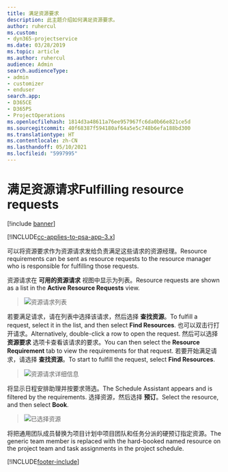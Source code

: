 ```yaml
---
title: 满足资源要求
description: 此主题介绍如何满足资源要求。
author: ruhercul
ms.custom:
- dyn365-projectservice
ms.date: 03/28/2019
ms.topic: article
ms.author: ruhercul
audience: Admin
search.audienceType:
- admin
- customizer
- enduser
search.app:
- D365CE
- D365PS
- ProjectOperations
ms.openlocfilehash: 1814d3a48611a76ee957967fc6da0b66e821ce5d
ms.sourcegitcommit: 40f68387f594180af64a5e5c748b6efa188bd300
ms.translationtype: HT
ms.contentlocale: zh-CN
ms.lasthandoff: 05/10/2021
ms.locfileid: "5997995"
---
```

# <a name="fulfilling-resource-requests"></a><span data-ttu-id="f898f-103">满足资源请求</span><span class="sxs-lookup"><span data-stu-id="f898f-103">Fulfilling resource requests</span></span>

[!include [banner](../includes/psa-now-project-operations.md)]

[!INCLUDE[cc-applies-to-psa-app-3.x](../includes/cc-applies-to-psa-app-3x.md)]

<span data-ttu-id="f898f-104">可以将资源要求作为资源请求发给负责满足这些请求的资源经理。</span><span class="sxs-lookup"><span data-stu-id="f898f-104">Resource requirements can be sent as resource requests to the resource manager who is responsible for fulfilling those requests.</span></span>

<span data-ttu-id="f898f-105">资源请求在 **可用的资源请求** 视图中显示为列表。</span><span class="sxs-lookup"><span data-stu-id="f898f-105">Resource requests are shown as a list in the **Active Resource Requests** view.</span></span>

> ![资源请求列表](media/Resource-Management-image59.png)

<span data-ttu-id="f898f-107">若要满足请求，请在列表中选择该请求，然后选择 **查找资源**。</span><span class="sxs-lookup"><span data-stu-id="f898f-107">To fulfill a request, select it in the list, and then select **Find Resources**.</span></span> <span data-ttu-id="f898f-108">也可以双击行打开请求。</span><span class="sxs-lookup"><span data-stu-id="f898f-108">Alternatively, double-click a row to open the request.</span></span> <span data-ttu-id="f898f-109">然后可以选择 **资源要求** 选项卡查看该请求的要求。</span><span class="sxs-lookup"><span data-stu-id="f898f-109">You can then select the **Resource Requirement** tab to view the requirements for that request.</span></span> <span data-ttu-id="f898f-110">若要开始满足请求，请选择 **查找资源**。</span><span class="sxs-lookup"><span data-stu-id="f898f-110">To start to fulfill the request, select **Find Resources**.</span></span>

> ![资源请求详细信息](media/Resource-Management-image60.png)

<span data-ttu-id="f898f-112">将显示日程安排助理并按要求筛选。</span><span class="sxs-lookup"><span data-stu-id="f898f-112">The Schedule Assistant appears and is filtered by the requirements.</span></span> <span data-ttu-id="f898f-113">选择资源，然后选择 **预订**。</span><span class="sxs-lookup"><span data-stu-id="f898f-113">Select the resource, and then select **Book**.</span></span>

> ![已选择资源](media/Resource-Management-image61.png)

<span data-ttu-id="f898f-115">将把通用团队成员替换为项目计划中项目团队和任务分派的硬预订指定资源。</span><span class="sxs-lookup"><span data-stu-id="f898f-115">The generic team member is replaced with the hard-booked named resource on the project team and task assignments in the project schedule.</span></span>


[!INCLUDE[footer-include](../includes/footer-banner.md)]